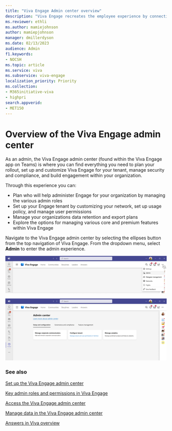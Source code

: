 ```yaml
---
title: "Viva Engage Admin center overview"
description: "Viva Engage recreates the employee experience by connecting people across the company, wherever and whenever they work, ensuring employees are included, engaged, and empowered."
ms.reviewer: ethli
ms.author: mamiejohnson
author: mamiepjohnson
manager: dmillerdyson
ms.date: 02/13/2023
audience: Admin
f1.keywords:
- NOCSH
ms.topic: article
ms.service: viva
ms.subservice: viva-engage
localization_priority: Priority
ms.collection:  
- M365initiative-viva
- highpri
search.appverid:
- MET150
---
```


# Overview of the Viva Engage admin center

As an admin, the Viva Engage admin center (found within the Viva Engage app on Teams) is where you can find everything you need to plan your rollout, set up and customize Viva Engage for your tenant, manage security and compliance, and build engagement within your organization.

Through this experience you can:  

- Plan who will help administer Engage for your organization by managing the various admin roles
- Set up your Engage tenant by customizing your network, set up usage policy, and manage user permissions
- Manage your organizations data retention and export plans
- Explore the options for managing various core and premium features within Viva Engage  

Navigate to the Viva Engage admin center by selecting the ellipses button from the top navigation of Viva Engage. From the dropdown menu, select **Admin** to enter the admin experience.

[![Image of the entrypoint into the Viva Engage admin center.](/viva/media/engage/admin/admin-entrypoint.png)](/viva/media/engage/admin/admin-entrypoint.png#lightbox)

[![Image of the Viva Engage admin center experience that admin will see.](/viva/media/engage/admin/eac-entry-view.png)](/viva/media/engage/admin/eac-entry-view.png#lightbox)

### See also

[Set up the Viva Engage admin center](/viva/engage/eac-get-started)

[Key admin roles and permissions in Viva Engage](/viva/engage/eac-key-admin-roles-permissions)

[Access the Viva Engage admin center](/viva/engage/eac-as-access-eac)

[Manage data in the Viva Engage admin center](/viva/engage/eac-as-manage-data)

[Answers in Viva overview](/viva/engage/eac-answers-overview-setup)

